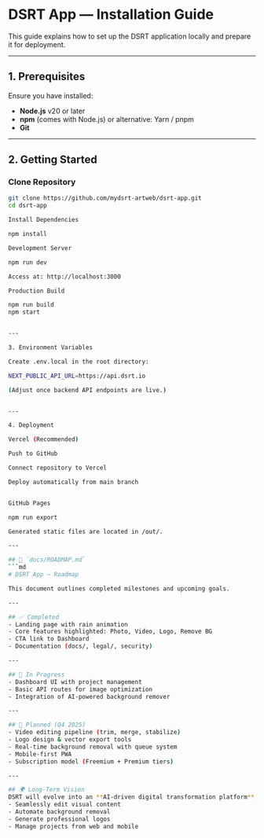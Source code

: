 # DSRT App — Installation Guide

This guide explains how to set up the DSRT application locally and prepare it for deployment.

---

## 1. Prerequisites
Ensure you have installed:
- **Node.js** v20 or later
- **npm** (comes with Node.js) or alternative: Yarn / pnpm
- **Git**

---

## 2. Getting Started

### Clone Repository
```bash
git clone https://github.com/mydsrt-artweb/dsrt-app.git
cd dsrt-app

Install Dependencies

npm install

Development Server

npm run dev

Access at: http://localhost:3000

Production Build

npm run build
npm start


---

3. Environment Variables

Create .env.local in the root directory:

NEXT_PUBLIC_API_URL=https://api.dsrt.io

(Adjust once backend API endpoints are live.)


---

4. Deployment

Vercel (Recommended)

Push to GitHub

Connect repository to Vercel

Deploy automatically from main branch


GitHub Pages

npm run export

Generated static files are located in /out/.

---

## 📄 `docs/ROADMAP.md`
```md
# DSRT App — Roadmap

This document outlines completed milestones and upcoming goals.

---

## ✅ Completed
- Landing page with rain animation
- Core features highlighted: Photo, Video, Logo, Remove BG
- CTA link to Dashboard
- Documentation (docs/, legal/, security)

---

## 🚧 In Progress
- Dashboard UI with project management
- Basic API routes for image optimization
- Integration of AI-powered background remover

---

## 🎯 Planned (Q4 2025)
- Video editing pipeline (trim, merge, stabilize)
- Logo design & vector export tools
- Real-time background removal with queue system
- Mobile-first PWA
- Subscription model (Freemium + Premium tiers)

---

## 🌍 Long-Term Vision
DSRT will evolve into an **AI-driven digital transformation platform**, empowering users to:
- Seamlessly edit visual content
- Automate background removal
- Generate professional logos
- Manage projects from web and mobile
